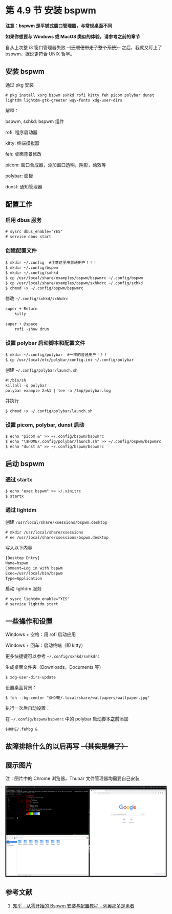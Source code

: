# 第 4.9 节 安装 bspwm

**注意：bspwm 是平铺式窗口管理器，与常规桌面不同**

**如果你想要与 Windows 或 MacOS 类似的体验，请参考之前的章节**

自从上次整 i3 窗口管理器失败 ~~（还顺便带走了整个系统）~~ 之后，我就又盯上了 bspwm，据说更符合 UNIX 哲学。

## 安装 bspwm

通过 pkg 安装

```shell-session
# pkg install xorg bspwm sxhkd rofi kitty feh picom polybar dunst lightdm lightdm-gtk-greeter wqy-fonts xdg-user-dirs
```

解释：

bspwm, sxhkd: bspwm 组件

rofi: 程序启动器

kitty: 终端模拟器

feh: 桌面背景修改

picom: 窗口合成器，添加窗口透明，阴影，动效等

polybar: 面板

dunst: 通知管理器

## 配置工作

### 启用 dbus 服务

```shell-session
# sysrc dbus_enable="YES"
# service dbus start
```

### 创建配置文件

```shell-session
$ mkdir ~/.config  #注意这里用普通用户！！！
$ mkdir ~/.config/bspwm
$ mkdir ~/.config/sxhkd
$ cp /usr/local/share/examples/bspwm/bspwmrc ~/.config/bspwm
$ cp /usr/local/share/examples/bspwm/sxhkdrc ~/.config/sxhkd
$ chmod +x ~/.config/bspwm/bspwmrc
```

修改 `~/.config/sxhkd/sxhkdrc`

```
super + Return
    kitty

super + @space
    rofi -show drun
```

### 设置 polybar 启动脚本和配置文件

```shell-session
$ mkdir ~/.config/polybar  #一样的普通用户！！！
$ cp /usr/local/etc/polybar/config.ini ~/.config/polybar
```

创建 `~/.config/polybar/launch.sh`

```shell
#!/bin/sh
killall -q polybar
polybar example 2>&1 | tee -a /tmp/polybar.log
```

并执行

```shell-session
$ chmod +x ~/.config/polybar/launch.sh
```

### 设置 picom, polybar, dunst 启动

```shell-session
$ echo "picom &" >> ~/.config/bspwm/bspwmrc
$ echo "\$HOME/.config/polybar/launch.sh" >> ~/.config/bspwm/bspwmrc
$ echo "dunst &" >> ~/.config/bspwm/bspwmrc
```

## 启动 bspwm

### 通过 startx

```shell-session
$ echo "exec bspwm" >> ~/.xinitrc
$ startx
```

### 通过 lightdm

创建 `/usr/local/share/xsessions/bspwm.desktop`

```shell-session
# mkdir /usr/local/share/xsessions
# ee /usr/local/share/xsessions/bspwm.desktop
```

写入以下内容

```
[Desktop Entry]
Name=bspwm
Comment=Log in with bspwm
Exec=/usr/local/bin/bspwm
Type=Application
```

启动 lightdm 服务

```shell-session
# sysrc lightdm_enable="YES"
# service lightdm start
```

## 一些操作和设置

Windows + 空格：用 rofi 启动应用

Windows + 回车：启动终端（即 kitty）

更多快捷键可以参考 `~/.config/sxhkd/sxhkdrc`

生成桌面文件夹（Downloads，Documents 等）

```shell-session
$ xdg-user-dirs-update
```

设置桌面背景：

```shell-session
$ feh --bg-center "$HOME/.local/share/wallpapers/wallpaper.jpg"
```

执行一次后自动设置：

在 `~/.config/bspwm/bspwmrc` 中的 polybar 启动脚本**之前**添加

```
$HOME/.fehbg &
```

## 故障排除什么的以后再写 ~~（其实是懒了）~~

## 展示图片

注：图片中的 Chrome 浏览器，Thunar 文件管理器均需要自己安装

![](../.gitbook/assets/bspwm.png)

## 参考文献

1. [知乎 - 从零开始的 Bspwm 安装与配置教程 - 列奥那多是勇者](https://zhuanlan.zhihu.com/p/568211941)
